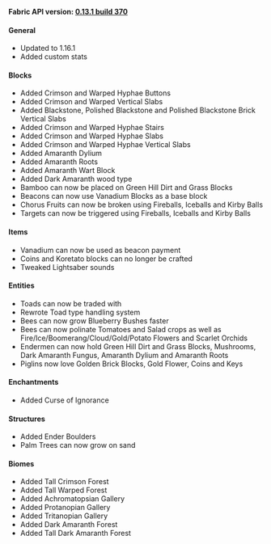 **Fabric API version: [0.13.1 build 370](https://www.curseforge.com/minecraft/mc-mods/fabric-api/files/2985289)**

#### **General**
+ Updated to 1.16.1
+ Added custom stats

#### **Blocks**
+ Added Crimson and Warped Hyphae Buttons
+ Added Crimson and Warped Vertical Slabs
+ Added Blackstone, Polished Blackstone and Polished Blackstone Brick Vertical Slabs
+ Added Crimson and Warped Hyphae Stairs
+ Added Crimson and Warped Hyphae Slabs
+ Added Crimson and Warped Hyphae Vertical Slabs
+ Added Amaranth Dylium
+ Added Amaranth Roots
+ Added Amaranth Wart Block
+ Added Dark Amaranth wood type
+ Bamboo can now be placed on Green Hill Dirt and Grass Blocks
+ Beacons can now use Vanadium Blocks as a base block
+ Chorus Fruits can now be broken using Fireballs, Iceballs and Kirby Balls
+ Targets can now be triggered using Fireballs, Iceballs and Kirby Balls

#### **Items**
+ Vanadium can now be used as beacon payment
+ Coins and Koretato blocks can no longer be crafted
+ Tweaked Lightsaber sounds

#### **Entities**
+ Toads can now be traded with
+ Rewrote Toad type handling system
+ Bees can now grow Blueberry Bushes faster
+ Bees can now polinate Tomatoes and Salad crops as well as Fire/Ice/Boomerang/Cloud/Gold/Potato Flowers and Scarlet Orchids
+ Endermen can now hold Green Hill Dirt and Grass Blocks, Mushrooms, Dark Amaranth Fungus, Amaranth Dylium and Amaranth Roots
+ Piglins now love Golden Brick Blocks, Gold Flower, Coins and Keys

#### **Enchantments**
+ Added Curse of Ignorance

#### **Structures**
+ Added Ender Boulders
+ Palm Trees can now grow on sand

#### **Biomes**
+ Added Tall Crimson Forest
+ Added Tall Warped Forest
+ Added Achromatopsian Gallery
+ Added Protanopian Gallery
+ Added Tritanopian Gallery
+ Added Dark Amaranth Forest
+ Added Tall Dark Amaranth Forest
